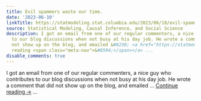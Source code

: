 ```yaml
---
title: Evil spammers waste our time.
date: '2023-06-10'
linkTitle: https://statmodeling.stat.columbia.edu/2023/06/10/evil-spammers-waste-our-time/
source: Statistical Modeling, Causal Inference, and Social Science
description: I got an email from one of our regular commenters, a nice guy who contributes
  to our blog discussions when not busy at his day job. He wrote a comment that did
  not show up on the blog, and emailed &#8230; <a href="https://statmodeling.stat.columbia.edu/2023/06/10/evil-spammers-waste-our-time/">Continue
  reading <span class="meta-nav">&#8594;</span></a> ...
disable_comments: true
---
```

I got an email from one of our regular commenters, a nice guy who contributes to our blog discussions when not busy at his day job. He wrote a comment that did not show up on the blog, and emailed &#8230; <a href="https://statmodeling.stat.columbia.edu/2023/06/10/evil-spammers-waste-our-time/">Continue reading <span class="meta-nav">&#8594;</span></a> ...